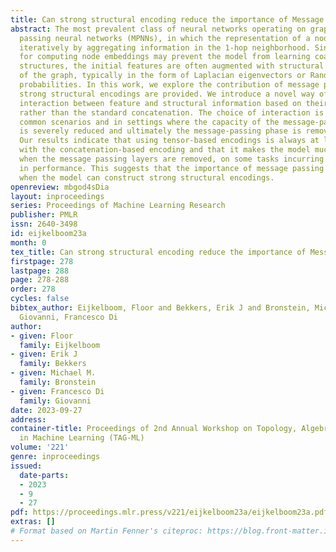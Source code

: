 ```yaml
---
title: Can strong structural encoding reduce the importance of Message Passing?
abstract: The most prevalent class of neural networks operating on graphs are message
  passing neural networks (MPNNs), in which the representation of a node is updated
  iteratively by aggregating information in the 1-hop neighborhood. Since this paradigm
  for computing node embeddings may prevent the model from learning coarse topological
  structures, the initial features are often augmented with structural information
  of the graph, typically in the form of Laplacian eigenvectors or Random Walk transition
  probabilities. In this work, we explore the contribution of message passing when
  strong structural encodings are provided. We introduce a novel way of modeling the
  interaction between feature and structural information based on their tensor product
  rather than the standard concatenation. The choice of interaction is compared in
  common scenarios and in settings where the capacity of the message-passing layer
  is severely reduced and ultimately the message-passing phase is removed altogether.
  Our results indicate that using tensor-based encodings is always at least on par
  with the concatenation-based encoding and that it makes the model much more robust
  when the message passing layers are removed, on some tasks incurring almost no drop
  in performance. This suggests that the importance of message passing is limited
  when the model can construct strong structural encodings.
openreview: mbgod4sDia
layout: inproceedings
series: Proceedings of Machine Learning Research
publisher: PMLR
issn: 2640-3498
id: eijkelboom23a
month: 0
tex_title: Can strong structural encoding reduce the importance of Message Passing?
firstpage: 278
lastpage: 288
page: 278-288
order: 278
cycles: false
bibtex_author: Eijkelboom, Floor and Bekkers, Erik J and Bronstein, Michael M. and
  Giovanni, Francesco Di
author:
- given: Floor
  family: Eijkelboom
- given: Erik J
  family: Bekkers
- given: Michael M.
  family: Bronstein
- given: Francesco Di
  family: Giovanni
date: 2023-09-27
address: 
container-title: Proceedings of 2nd Annual Workshop on Topology, Algebra, and Geometry
  in Machine Learning (TAG-ML)
volume: '221'
genre: inproceedings
issued:
  date-parts:
  - 2023
  - 9
  - 27
pdf: https://proceedings.mlr.press/v221/eijkelboom23a/eijkelboom23a.pdf
extras: []
# Format based on Martin Fenner's citeproc: https://blog.front-matter.io/posts/citeproc-yaml-for-bibliographies/
---
```

